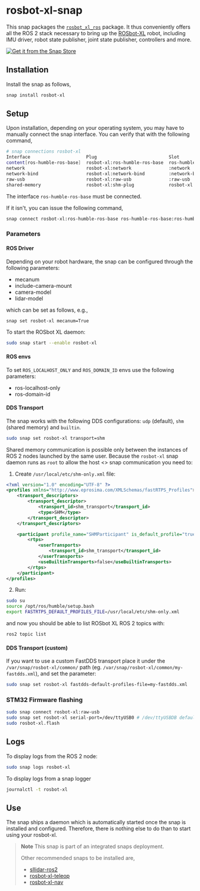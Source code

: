 # rosbot-xl-snap

This snap packages the [`rosbot_xl_ros`](https://github.com/husarion/rosbot_xl_ros) package.
It thus conveniently offers all the ROS 2 stack necessary to bring up the [ROSbot-XL](https://husarion.com/manuals/rosbot-xl/) robot,
including IMU driver, robot state publisher, joint state publisher, controllers and more.

[![Get it from the Snap Store](https://snapcraft.io/static/images/badges/en/snap-store-black.svg)](https://snapcraft.io/rosbot-xl)

## Installation

Install the snap as follows,

```bash
snap install rosbot-xl
```

## Setup

Upon installation, depending on your operating system,
you may have to manually connect the snap interface.
You can verify that with the following command,

```bash
# snap connections rosbot-xl
Interface                     Plug                           Slot                                     Notes
content[ros-humble-ros-base]  rosbot-xl:ros-humble-ros-base  ros-humble-ros-base:ros-humble-ros-base  -
network                       rosbot-xl:network              :network                                 -
network-bind                  rosbot-xl:network-bind         :network-bind                            -
raw-usb                       rosbot-xl:raw-usb              :raw-usb                                 manual
shared-memory                 rosbot-xl:shm-plug             rosbot-xl:shm-slot                       manual
```

The interface `ros-humble-ros-base` must be connected.

If it isn't, you can issue the following command,

```bash
snap connect rosbot-xl:ros-humble-ros-base ros-humble-ros-base:ros-humble-ros-base
```

### Parameters

#### ROS Driver

Depending on your robot hardware,
the snap can be configured through the following parameters:

- mecanum
- include-camera-mount
- camera-model
- lidar-model

which can be set as follows, e.g.,

```bash
snap set rosbot-xl mecanum=True
```

To start the ROSbot XL daemon:

```bash
sudo snap start --enable rosbot-xl
```

#### ROS envs

To set `ROS_LOCALHOST_ONLY` and `ROS_DOMAIN_ID` envs use the following parameters:
- ros-localhost-only
- ros-domain-id

#### DDS Transport

The snap works with the following DDS configurations: `udp` (default), `shm` (shared memory) and `builtin`.

```bash
sudo snap set rosbot-xl transport=shm
```

Shared memory communication is possible only between the instances of ROS 2 nodes launched by the same user. Because the `rosbot-xl` snap daemon runs as `root` to allow the host <> snap communication you need to:

1. Create `/usr/local/etc/shm-only.xml` file:

```xml
<?xml version="1.0" encoding="UTF-8" ?>
<profiles xmlns="http://www.eprosima.com/XMLSchemas/fastRTPS_Profiles">
    <transport_descriptors>
        <transport_descriptor>
            <transport_id>shm_transport</transport_id>
            <type>SHM</type>
        </transport_descriptor>
    </transport_descriptors>

    <participant profile_name="SHMParticipant" is_default_profile="true">
        <rtps>
            <userTransports>
                <transport_id>shm_transport</transport_id>
            </userTransports>
            <useBuiltinTransports>false</useBuiltinTransports>
        </rtps>
    </participant>
</profiles>
```

2. Run:

```bash
sudo su
source /opt/ros/humble/setup.bash
export FASTRTPS_DEFAULT_PROFILES_FILE=/usr/local/etc/shm-only.xml
```

and now you should be able to list ROSbot XL ROS 2 topics with:

```bash
ros2 topic list
```

#### DDS Transport (custom)

If you want to use a custom FastDDS transport place it under the `/var/snap/rosbot-xl/common/` path (eg. `/var/snap/rosbot-xl/common/my-fastdds.xml`), and set the parameter:

```bash
sudo snap set rosbot-xl fastdds-default-profiles-file=my-fastdds.xml
```

### STM32 Firmware flashing

```bash
sudo snap connect rosbot-xl:raw-usb
sudo snap set rosbot-xl serial-port=/dev/ttyUSB0 # /dev/ttyUSBDB default - the serial port to which the digital board is connected
sudo rosbot-xl.flash
```

## Logs

To display logs from the ROS 2 node:

```bash
sudo snap logs rosbot-xl
```

To display logs from a snap logger

```bash
journalctl -t rosbot-xl
```

## Use

The snap ships a daemon which is automatically started once the snap is installed and configured.
Therefore, there is nothing else to do than to start using your rosbot-xl.

> **Note**
> This snap is part of an integrated snaps deployment.
> 
> Other recommended snaps to be installed are,
> 
> - [sllidar-ros2](https://snapcraft.io/sllidar-ros2)
> - [rosbot-xl-teleop](https://snapcraft.io/rosbot-xl-teleop)
> - [rosbot-xl-nav](https://snapcraft.io/rosbot-xl-nav)

